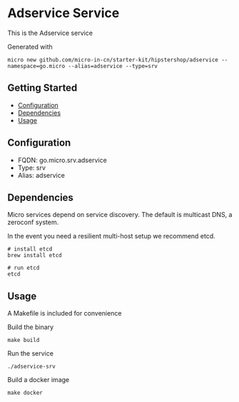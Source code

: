 # Adservice Service

This is the Adservice service

Generated with

```
micro new github.com/micro-in-cn/starter-kit/hipstershop/adservice --namespace=go.micro --alias=adservice --type=srv
```

## Getting Started

- [Configuration](#configuration)
- [Dependencies](#dependencies)
- [Usage](#usage)

## Configuration

- FQDN: go.micro.srv.adservice
- Type: srv
- Alias: adservice

## Dependencies

Micro services depend on service discovery. The default is multicast DNS, a zeroconf system.

In the event you need a resilient multi-host setup we recommend etcd.

```
# install etcd
brew install etcd

# run etcd
etcd
```

## Usage

A Makefile is included for convenience

Build the binary

```
make build
```

Run the service
```
./adservice-srv
```

Build a docker image
```
make docker
```